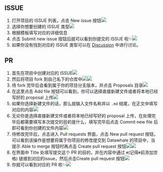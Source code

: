 ## ISSUE
1. 打开项目的 ISSUE 列表，点击 New issue 按钮![](https://tva1.sinaimg.cn/large/e6c9d24ely1h1h9km0vb3j21gr0cbgn9.jpg)
2. 选择你想要创建的 ISSUE 类型![](https://tva1.sinaimg.cn/large/e6c9d24ely1h1xrdww3qbj21fw0bv3zv.jpg)
3. 根据模板填写对应的详细信息
4. 点击 Submit new issue 按钮后就可以看到你提交的 ISSUE 啦✨![](https://tva1.sinaimg.cn/large/e6c9d24ely1h1hb700oq4j21gc0efwh9.jpg)
5. 如果你没有找到对应的 ISSUE 类型可以在 [Discussion](https://github.com/datawhalechina/DOPMC/discussions) 中进行讨论。

## PR
1. 首先在项目中创建对应的 ISSUE![](https://tva1.sinaimg.cn/large/e6c9d24ely1h1hafqc2zzj21gd0cmwg2.jpg)
2. 然后将项目 fork 到自己名下的仓库中![](https://tva1.sinaimg.cn/large/e6c9d24ely1h1h9re2007j21g40k9acr.jpg)![](https://tva1.sinaimg.cn/large/e6c9d24ely1h1h9sxgbq2j21gc0f2tah.jpg)
3. 待 fork 完毕后会看到属于你的项目分支版本，并点击 Proposals 目录![](https://tva1.sinaimg.cn/large/e6c9d24ely1h1h9u4myjyj21g10ldwi1.jpg)
4. 在这里点击 Add file 按钮可以看到，你可以选择直接新建文件或者将本地已经写好的 proposal 上传![](https://tva1.sinaimg.cn/large/e6c9d24ely1h1h9xrrfskj21g40bndhe.jpg)
5. 如果你选择新建文件的话，那么就输入文件名称并以 `.md` 结尾，在正文中填写对应的内容![](https://tva1.sinaimg.cn/large/e6c9d24ely1h1ha3mx3dzj20zq0homxr.jpg)
6. 无论你是选择直接新建文件或者将本地已经写好的 proposal 上传，在处理完毕后都需要填写本次提交的目的是什么，填写完毕后点击 Commit new file 后即可看到你创建的文件内容![](https://tva1.sinaimg.cn/large/e6c9d24ely1h1ha6b5k0jj20xv0bzmy9.jpg)
7. 待修改完毕后，点击进入 Pull requests 界面，点击 New pull request 按钮，可以看到该操作是想要将属于你项目的修改提交到 Datawhale 的项目中，当提示 Able to merge 按钮时再点击 Create pull request 按钮![](https://tva1.sinaimg.cn/large/e6c9d24ely1h1ha8czx9mj21fy0h5q4o.jpg)![](https://tva1.sinaimg.cn/large/e6c9d24ely1h1haarjypsj21gb0jaacw.jpg)
8. 在界面中 Title 处填写提交这个 PR 的目的，并在内容中通过 `#`(记得`#`前添加空格) 链接到对应的issue，然后点击Create pull request 按钮![](https://tva1.sinaimg.cn/large/e6c9d24ely1h1hai12zxhj21gc0kgdj5.jpg)
9. 你就可以看到对应的 PR 啦✨![](https://tva1.sinaimg.cn/large/e6c9d24ely1h1han36kcvj21ft0m6dj4.jpg)